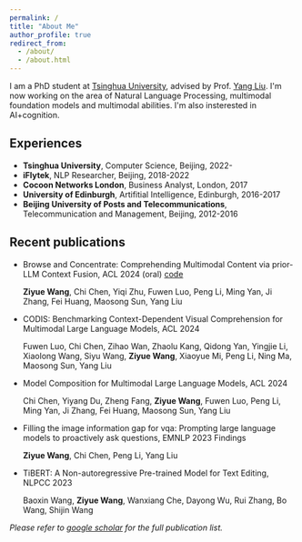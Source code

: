 ```yaml
---
permalink: /
title: "About Me"
author_profile: true
redirect_from: 
  - /about/
  - /about.html
---
```


I am a PhD student at [Tsinghua University](https://www.tsinghua.edu.cn/en/), advised by Prof. [Yang Liu](https://nlp.csai.tsinghua.edu.cn/~ly/). 
I'm now working on the area of Natural Language Processing, multimodal foundation models and multimodal abilities. I'm also insterested in AI+cognition.

## Experiences
- **Tsinghua University**, Computer Science, Beijing, 2022-
- **iFlytek**, NLP Researcher, Beijing, 2018-2022
- **Cocoon Networks London**, Business Analyst, London, 2017 
- **University of Edinburgh**, Artifitial Intelligence, Edinburgh, 2016-2017
- **Beijing University of Posts and Telecommunications**, Telecommunication and Management, Beijing, 2012-2016

## Recent publications
- Browse and Concentrate: Comprehending Multimodal Content via prior-LLM Context Fusion, ACL 2024 (oral) [code](https://github.com/THUNLP-MT/Brote)

  **Ziyue Wang**, Chi Chen, Yiqi Zhu, Fuwen Luo, Peng Li, Ming Yan, Ji Zhang, Fei Huang, Maosong Sun, Yang Liu

- CODIS: Benchmarking Context-Dependent Visual Comprehension for Multimodal Large Language Models, ACL 2024

  Fuwen Luo, Chi Chen, Zihao Wan, Zhaolu Kang, Qidong Yan, Yingjie Li, Xiaolong Wang, Siyu Wang, **Ziyue Wang**, Xiaoyue Mi, Peng Li, Ning Ma, Maosong Sun, Yang Liu
      
- Model Composition for Multimodal Large Language Models, ACL 2024 

  Chi Chen, Yiyang Du, Zheng Fang, **Ziyue Wang**, Fuwen Luo, Peng Li, Ming Yan, Ji Zhang, Fei Huang, Maosong Sun, Yang Liu

- Filling the image information gap for vqa: Prompting large language models to proactively ask questions, EMNLP 2023 Findings

  **Ziyue Wang**, Chi Chen, Peng Li, Yang Liu

- TiBERT: A Non-autoregressive Pre-trained Model for Text Editing, NLPCC 2023

  Baoxin Wang, **Ziyue Wang**, Wanxiang Che, Dayong Wu, Rui Zhang, Bo Wang, Shijin Wang

_Please refer to [google scholar](https://scholar.google.com/citations?user=94EIwZIAAAAJ&hl=zh-CN) for the full publication list._
